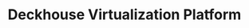 ---
title: "Deckhouse Virtualization Platform"
permalink: en/virtualization-platform/documentation/reference/console-utilities/d8.html
---